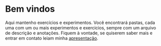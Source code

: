 # Bem vindos
Aqui mantenho exercícios e experimentos. Você encontrará pastas, cada uma com um ou mais experimentos e exercicios, sempre com um arquivo de descrição e anotações. Fiquem à vontade, se quiserem saber mais e entrar em contato leiam minha [apresentação]().
